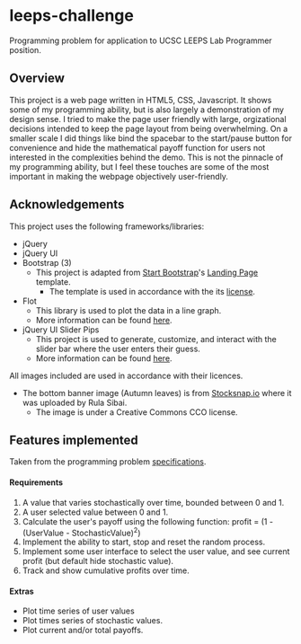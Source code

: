 # leeps-challenge

Programming problem for application to UCSC LEEPS Lab Programmer position.

## Overview

This project is a web page written in HTML5, CSS, Javascript. It shows some of my programming ability, but is also largely a demonstration of my design sense. I tried to make the page user friendly with large, orgizational decisions intended to keep the page layout from being overwhelming. On a smaller scale I did things like bind the spacebar to the start/pause button for convenience and hide the mathematical payoff function for users not interested in the complexities behind the demo. This is not the pinnacle of my programming ability, but I feel these touches are some of the most important in making the webpage objectively user-friendly.


## Acknowledgements
This project uses the following frameworks/libraries:
* jQuery
* jQuery UI
* Bootstrap (3)
  * This project is adapted from [Start Bootstrap](http://startbootstrap.com/)'s [Landing Page](http://startbootstrap.com/template-overviews/landing-page/) template.
    * The template is used in accordance with the its [license](https://github.com/IronSummitMedia/startbootstrap-landing-page/blob/gh-pages/LICENSE).
* Flot
  * This library is used to plot the data in a line graph.
  * More information can be found [here](http://www.flotcharts.org/).
* jQuery UI Slider Pips
  * This project is used to generate, customize, and interact with the slider bar where the user enters their guess.
  * More information can be found [here](https://github.com/simeydotme/jQuery-ui-Slider-Pips).

All images included are used in accordance with their licences.
* The bottom banner image (Autumn leaves) is from [Stocksnap.io](https://stocksnap.io/photo/2751159434) where it was uploaded by Rula Sibai.
  * The image is under a Creative Commons CCO license.


## Features implemented
Taken from the programming problem [specifications](http://leeps.ucsc.edu/misc/page/programming-problems/).

#### Requirements
1. A value that varies stochastically over time, bounded between 0 and 1.
2. A user selected value between 0 and 1.
3. Calculate the user's payoff using the following function: profit = (1 - (UserValue - StochasticValue)<sup>2</sup>)
4. Implement the ability to start, stop and reset the random process.
5. Implement some user interface to select the user value, and see current profit (but default hide stochastic value).
6. Track and show cumulative profits over time.

#### Extras
* Plot time series of user values
* Plot times series of stochastic values.
* Plot current and/or total payoffs.


